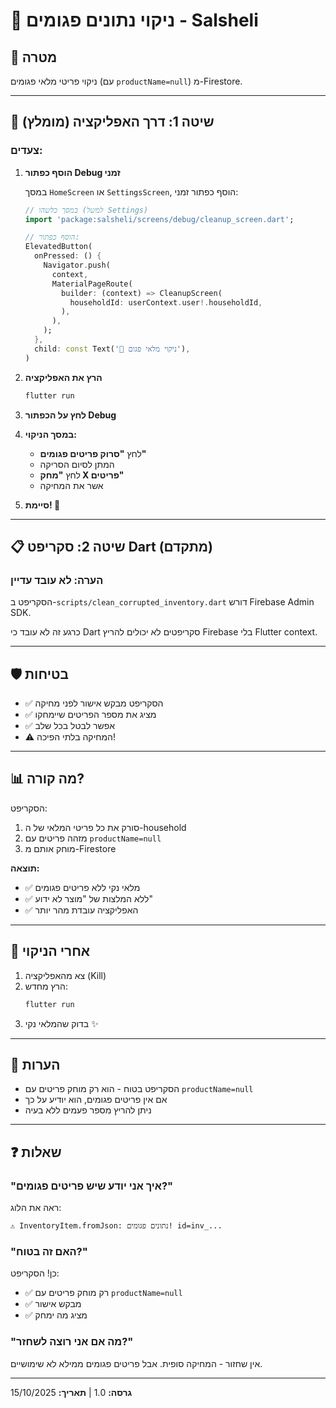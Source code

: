 # 🧹 ניקוי נתונים פגומים - Salsheli

## 🎯 מטרה

ניקוי פריטי מלאי פגומים (עם `productName=null`) מ-Firestore.

---

## 🚀 שיטה 1: דרך האפליקציה (מומלץ)

### צעדים:

1. **הוסף כפתור Debug זמני**
   
   במסך `HomeScreen` או `SettingsScreen`, הוסף כפתור זמני:

   ```dart
   // במסך כלשהו (למשל Settings)
   import 'package:salsheli/screens/debug/cleanup_screen.dart';
   
   // הוסף כפתור:
   ElevatedButton(
     onPressed: () {
       Navigator.push(
         context,
         MaterialPageRoute(
           builder: (context) => CleanupScreen(
             householdId: userContext.user!.householdId,
           ),
         ),
       );
     },
     child: const Text('🧹 ניקוי מלאי פגום'),
   )
   ```

2. **הרץ את האפליקציה**
   ```bash
   flutter run
   ```

3. **לחץ על הכפתור Debug**

4. **במסך הניקוי:**
   - לחץ **"סרוק פריטים פגומים"**
   - המתן לסיום הסריקה
   - לחץ **"מחק X פריטים"**
   - אשר את המחיקה

5. **סיימת! 🎉**

---

## 📋 שיטה 2: סקריפט Dart (מתקדם)

### הערה: לא עובד עדיין

הסקריפט ב-`scripts/clean_corrupted_inventory.dart` דורש Firebase Admin SDK.

כרגע זה לא עובד כי Dart סקריפטים לא יכולים להריץ Firebase בלי Flutter context.

---

## 🛡️ בטיחות

- ✅ הסקריפט מבקש אישור לפני מחיקה
- ✅ מציג את מספר הפריטים שיימחקו
- ✅ אפשר לבטל בכל שלב
- ⚠️ המחיקה בלתי הפיכה!

---

## 📊 מה קורה?

הסקריפט:
1. סורק את כל פריטי המלאי של ה-household
2. מזהה פריטים עם `productName=null`
3. מוחק אותם מ-Firestore

**תוצאה:**
- ✅ מלאי נקי ללא פריטים פגומים
- ✅ ללא המלצות של "מוצר לא ידוע"
- ✅ האפליקציה עובדת מהר יותר

---

## 🔄 אחרי הניקוי

1. צא מהאפליקציה (Kill)
2. הרץ מחדש:
   ```bash
   flutter run
   ```
3. בדוק שהמלאי נקי ✨

---

## 📝 הערות

- הסקריפט בטוח - הוא רק מוחק פריטים עם `productName=null`
- אם אין פריטים פגומים, הוא יודיע על כך
- ניתן להריץ מספר פעמים ללא בעיה

---

## ❓ שאלות

### "איך אני יודע שיש פריטים פגומים?"

ראה את הלוג:
```
⚠️ InventoryItem.fromJson: נתונים פגומים! id=inv_...
```

### "האם זה בטוח?"

כן! הסקריפט:
- ✅ רק מוחק פריטים עם `productName=null`
- ✅ מבקש אישור
- ✅ מציג מה ימחק

### "מה אם אני רוצה לשחזר?"

אין שחזור - המחיקה סופית.
אבל פריטים פגומים ממילא לא שימושיים.

---

**גרסה:** 1.0 | **תאריך:** 15/10/2025
